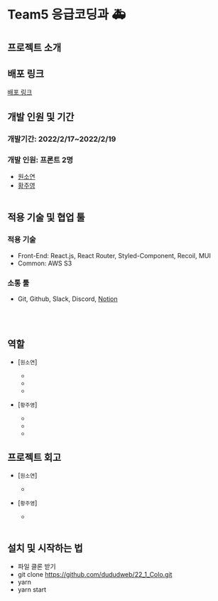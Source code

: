 # Team5 응급코딩과 🚑

## 프로젝트 소개

## 배포 링크

<a href="">배포 링크</a>

## 개발 인원 및 기간

### 개발기간: 2022/2/17~2022/2/19

### 개발 인원: 프론트 2명

- <a href="https://github.com/dnjstd">원소연</a>
- <a href="https://github.com/dududweb">황주영</a>
  <br/><br/>

## 적용 기술 및 협업 툴

### 적용 기술

- Front-End: React.js, React Router, Styled-Component, Recoil, MUI
- Common: AWS S3

### 소통 툴

- Git, Github, Slack, Discord, <a href="https://olive-trapezoid-dec.notion.site/6-b10f35117c114be0af28e202e18b47cc">Notion</a>

<br/><br/>

## 역할

- [`원소연`]

  -
  -
  -

- [`황주영`]

  -
  -
  -

## 프로젝트 회고

- [`원소연`]

  -

- [`황주영`]

  - <br/><br/>

## 설치 및 시작하는 법

- 파일 클론 받기
- git clone https://github.com/dududweb/22_1_Colo.git
- yarn
- yarn start
  </br>
